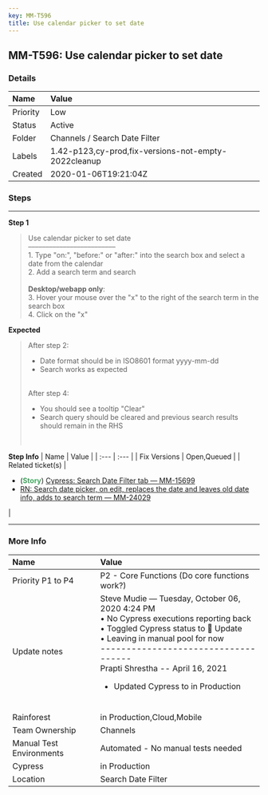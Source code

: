 ```yaml
---
key: MM-T596
title: Use calendar picker to set date
---
```


## MM-T596: Use calendar picker to set date

### Details

| Name     | Value                                                |
| :------- | :--------------------------------------------------- |
| Priority | Low                                                  |
| Status   | Active                                               |
| Folder   | Channels / Search Date Filter                        |
| Labels   | 1.42-p123,cy-prod,fix-versions-not-empty-2022cleanup |
| Created  | 2020-01-06T19:21:04Z                                 |

### Steps

<hr/>

**Step 1**

> <article>Use calendar picker to set date<br />–––––––––––––––––––––––––<br />1. Type "on:", "before:" or "after:" into the search box and select a date from the calendar<br />2. Add a search term and search<br /><br /><strong>Desktop/webapp only</strong>:<br />3. Hover your mouse over the "x" to the right of the search term in the search box<br />4. Click on the "x"</article>

**Expected**

> <article>After step 2:<br /><ul><li>Date format should be in ISO8601 format yyyy-mm-dd</li><li>Search works as expected</li></ul><br />After step 4:<br /><ul><li>You should see a tooltip "Clear"</li><li>Search query should be cleared and previous search results should remain in the RHS</li></ul><br /></article>

**Step Info**
| Name | Value |
| :--- | :--- |
| Fix Versions | Open,Queued |
| Related ticket(s) | <ul><li>(<strong><span style="color:rgb(65, 168, 95)">Story</span></strong>) <a href="https://mattermost.atlassian.net/browse/MM-15699">Cypress: Search Date Filter tab — MM-15699</a></li><li><a href="https://mattermost.atlassian.net/browse/MM-24029">RN: Search date picker, on edit, replaces the date and leaves old date info, adds to search term — MM-24029</a></li></ul> |

<hr/>

### More Info

| Name                     | Value                                                                                                                                                                                                                                                                                                                |
| :----------------------- | :------------------------------------------------------------------------------------------------------------------------------------------------------------------------------------------------------------------------------------------------------------------------------------------------------------------- |
| Priority P1 to P4        | P2 - Core Functions (Do core functions work?)                                                                                                                                                                                                                                                                        |
| Update notes             | Steve Mudie — Tuesday, October 06, 2020 4:24 PM<br />• No Cypress executions reporting back<br />• Toggled Cypress status to 🔧 Update<br />• Leaving in manual pool for now<br />------------------------------------<br />Prapti Shrestha -- April 16, 2021<ul><li>Updated Cypress to in Production</li></ul><br /> |
| Rainforest               | in Production,Cloud,Mobile                                                                                                                                                                                                                                                                                           |
| Team Ownership           | Channels                                                                                                                                                                                                                                                                                                             |
| Manual Test Environments | Automated - No manual tests needed                                                                                                                                                                                                                                                                                   |
| Cypress                  | in Production                                                                                                                                                                                                                                                                                                        |
| Location                 | Search Date Filter                                                                                                                                                                                                                                                                                                   |
